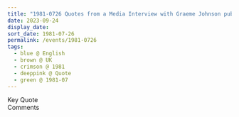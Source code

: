 ```yaml
---
title: "1981-0726 Quotes from a Media Interview with Graeme Johnson published on this date in a newspaper, UK"
date: 2023-09-24
display_date: 
sort_date: 1981-07-26
permalink: /events/1981-0726
tags:
  - blue @ English
  - brown @ UK
  - crimson @ 1981
  - deeppink @ Quote
  - green @ 1981-07
---
```


<wave-list>
  <list-title color="green" width="75">Key Quote</list-title>
  <list-item color="BlanchedAlmond"  width="200"></list-item>
  <list-item color="Lavender"></list-item>
  <list-item color="BlanchedAlmond"></list-item>
</wave-list>

<br>

<wave-list>
  <list-title color="green" width="75">Comments</list-title>
  <list-item color="BlanchedAlmond"  width="200"></list-item>
  <list-item color="Lavender"></list-item>
  <list-item color="BlanchedAlmond"></list-item>
</wave-list>